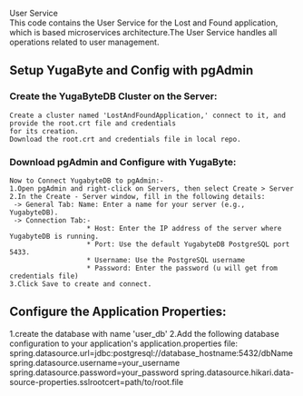 User Service   
This code contains the User Service for the Lost and Found application, which is based microservices architecture.The User Service handles all operations related to user management.

## Setup YugaByte and Config with pgAdmin
### Create the YugaByteDB Cluster on the Server:
    Create a cluster named 'LostAndFoundApplication,' connect to it, and provide the root.crt file and credentials 
    for its creation.
    Download the root.crt and credentials file in local repo.
### Download pgAdmin and Configure with YugaByte:
    Now to Connect YugabyteDB to pgAdmin:-
    1.Open pgAdmin and right-click on Servers, then select Create > Server
    2.In the Create - Server window, fill in the following details:
     -> General Tab: Name: Enter a name for your server (e.g., YugabyteDB).
     -> Connection Tab:-
                       * Host: Enter the IP address of the server where YugabyteDB is running.
                       * Port: Use the default YugabyteDB PostgreSQL port 5433.
                       * Username: Use the PostgreSQL username
                       * Password: Enter the password (u will get from credentials file)
    3.Click Save to create and connect.
## Configure the Application Properties:
1.create the database with name 'user_db'
2.Add the following database configuration to your application's application.properties file:
spring.datasource.url=jdbc:postgresql://database_hostname:5432/dbName
spring.datasource.username=your_username
spring.datasource.password=your_password
spring.datasource.hikari.data-source-properties.sslrootcert=path/to/root.file


